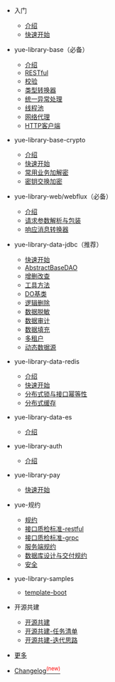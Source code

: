 * 入门

  * [介绍](README.md "SpringBoot增强库yue-library入门介绍")
  * [快速开始](quickstart.md "快速使用yue-library")

* yue-library-base（必备）

  * [介绍](base/介绍.md "yue-library-base介绍")
  * [RESTful](base/RESTful.md)
  * [校验](base/校验.md "校验框架")
  * [类型转换器](base/类型转换器.md)
  * [统一异常处理](base/统一异常处理.md)
  * [线程池](base/线程池.md)
  * [网络代理](base/网络代理.md)
  * [HTTP客户端](base/HTTP客户端.md)

* yue-library-base-crypto

  * [介绍](base-crypto/介绍.md "yue-library-base-crypto介绍")
  * [快速开始](base-crypto/快速开始.md "yue-library-base-crypto快速开始")
  * [常用业务加解密](base-crypto/常用业务加解密.md "yue-library-base-crypto常用业务加解密")
  * [密钥交换加密](base-crypto/密钥交换加密.md "密钥交换加密")

* yue-library-web/webflux（必备）

  * [介绍](web/介绍.md "yue-library-web/webflux介绍")
  * [请求参数解析与包装](web/请求参数解析与包装.md)
  * [响应消息转换器](web/响应消息转换器.md)

* yue-library-data-jdbc（推荐）

  * [快速开始](data/jdbc/快速开始.md "yue-library-data-jdbc快速开始")
  * [AbstractBaseDAO](data/jdbc/AbstractBaseDAO.md)
  * [增删改查](data/jdbc/增删改查.md)
  * [工具方法](data/jdbc/工具方法.md "yue-library-data-jdbc工具方法")
  * [DO基类](data/jdbc/DO基类.md "yue-library-data-jdbcDO基类")
  * [逻辑删除](data/jdbc/逻辑删除.md "yue-library-data-jdbc逻辑删除")
  * [数据脱敏](data/jdbc/数据脱敏.md)
  * [数据审计](data/jdbc/数据审计.md)
  * [数据填充](data/jdbc/数据填充.md)
  * [多租户](data/jdbc/多租户.md)
  * [动态数据源](data/jdbc/动态数据源.md)

* yue-library-data-redis

  * [介绍](data/redis/介绍.md "yue-library-data-redis介绍")
  * [快速开始](data/redis/快速开始.md "yue-library-data-redis快速开始")
  * [分布式锁与接口幂等性](data/redis/分布式锁与接口幂等性.md "yue-library-data-redis分布式锁与接口幂等性")
  * [分布式缓存](data/redis/分布式缓存.md "yue-library-data-redis分布式缓存")

* yue-library-data-es

  * [介绍](data/es/介绍.md "yue-library-data-es介绍")

* yue-library-auth

  * [介绍](auth/介绍.md "yue-library-auth介绍")

* yue-library-pay

  * [快速开始](pay/快速开始.md "yue-library-pay快速开始")

* yue-规约

  * [规约](规约/规约.md)
  * [接口质检标准-restful](规约/接口质检标准-restful.md)
  * [接口质检标准-grpc](规约/接口质检标准-grpc.md)
  * [服务端规约](规约/服务端规约.md)
  * [数据库设计与交付规约](规约/数据库设计与交付规约.md)
  * [安全](规约/安全.md)

* yue-library-samples

  * [template-boot](samples/template-boot.md)

* 开源共建

  * [开源共建](开源共建/开源共建.md)
  * [开源共建-任务清单](开源共建/开源共建-任务清单.md)
  * [开源共建-迭代思路](开源共建/开源共建-迭代思路.md)

* [更多](更多.md)
* [Changelog<sup style="color:red">(new)<sup>](changelog.md)